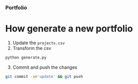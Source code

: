 ### Portfolio

# How generate a new portfolio

1. Update the ```projects.csv```
2. Transform the csv
```bash 
python generate.py
```
3. Commit and push the changes
```bash 
git commit -am'update' && git push
```